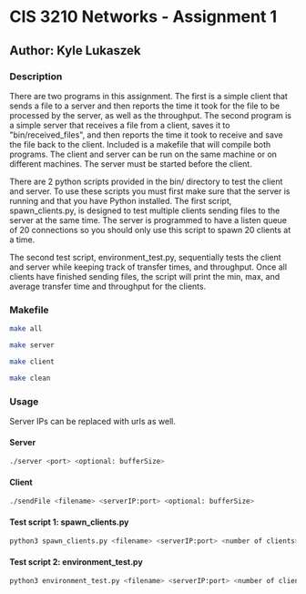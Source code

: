 # CIS 3210 Networks - Assignment 1

## Author: Kyle Lukaszek

### Description

There are two programs in this assignment. The first is a simple client that sends a file to a server and then reports the time it took for the file to be processed by the server, as well as the throughput. The second program is a simple server that receives a file from a client, saves it to "bin/received_files", and then reports the time it took to receive and save the file back to the client. Included is a makefile that will compile both programs. The client and server can be run on the same machine or on different machines. The server must be started before the client.

There are 2 python scripts provided in the bin/ directory to test the client and server. To use these scripts you must first make sure that the server is running and that you have Python installed. The first script, spawn_clients.py, is designed to test multiple clients sending files to the server at the same time. The server is programmed to have a listen queue of 20 connections so you should only use this script to spawn 20 clients at a time. 

The second test script, environment_test.py, sequentially tests the client and server while keeping track of transfer times, and throughput. Once all clients have finished sending files, the script will print the min, max, and average transfer time and throughput for the clients.

### Makefile

``` bash
make all

make server

make client

make clean
```

### Usage

Server IPs can be replaced with urls as well.

#### Server

``` bash
./server <port> <optional: bufferSize>
```

#### Client

``` bash
./sendFile <filename> <serverIP:port> <optional: bufferSize>
```

#### Test script 1: spawn_clients.py

``` bash
python3 spawn_clients.py <filename> <serverIP:port> <number of clients> <optional: bufferSize>
```

#### Test script 2: environment_test.py

``` bash
python3 environment_test.py <filename> <serverIP:port> <number of clients> <optional: bufferSize>
```